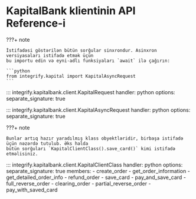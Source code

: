 # KapitalBank klientinin API Reference-i

???+ note

    İstifadəsi göstərilən bütün sorğular sinxrondur. Asinxron versiyasaları istifadə etmək üçün
    bu importu edin və eyni-adlı funksiyaları `await` ilə çağırın:

    ```python
    from integrify.kapital import KapitalAsyncRequest
    ```

::: integrify.kapitalbank.client.KapitalRequest
    handler: python
    options:
      separate_signature: true

::: integrify.kapitalbank.client.KapitalAsyncRequest
    handler: python
    options:
      separate_signature: true

???+ note

    Bunlar artıq hazır yaradılmış klass obyektləridir, birbaşa istifadə üçün nəzərdə tutulub. Əks halda
    bütün sorğuları `KapitalClientClass().save_card()` kimi istifadə etməlisiniz.

::: integrify.kapitalbank.client.KapitalClientClass
    handler: python
    options:
      separate_signature: true
      members:
        - create_order
        - get_order_information
        - get_detailed_order_info
        - refund_order
        - save_card
        - pay_and_save_card
        - full_reverse_order
        - clearing_order
        - partial_reverse_order
        - pay_with_saved_card

